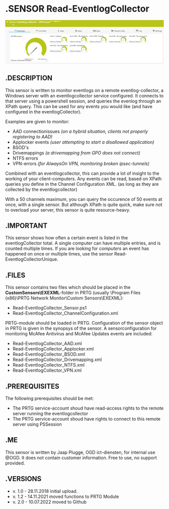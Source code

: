 # **.SENSOR** Read-EventlogCollector

![Screenshot header](./Screenshot_01.PNG)

## **.DESCRIPTION**

This sensor is written to monitor eventlogs on a remote eventlog-collector, a Windows server
with an eventlogcollector service configured. It connects to that server using a powershell
session, and queries the evenlog through an XPath query. This can be used for any events you
would like (and have configured in the eventlogCollector).

Examples are given to monitor:

* AAD connectionissues *(on a hybrid situation, clients not properly registering to AAD)*
* Applocker events *(user attempting to start a disallowed application)*
* BSOD's
* Drivemappings *(a drivemapping from GPO does not connect)*
* NTFS errors
* VPN-errors *(for AlwaysOn VPN, monitoring broken ipsec-tunnels)*

Combined with an eventlogcollector, this can provide a lot of insight to the working of your
client-computers. Any events can be read, based on XPath queries you define in the Channel
Configuration XML. (as long as they are collected by the eventlogcollector)

With a 50 channels maximum, you can query the occurence of 50 events at once, with a single sensor.
But although XPath is quite quick, make sure not to overload your server, this sensor is quite
resource-heavy.

## **.IMPORTANT**

This sensor shows how often a certain event is listed in the eventlogCollector total. A single
computer can have multiple entries, and is counted multiple times. If you are looking for *computers*
an event has happened on once or multiple times, use the sensor Read-EventlogCollectorUnique.

## **.FILES**

This sensor contains two files which should be placed in the **CustomSensors\EXEXML**-folder
in PRTG (usually \Program Files (x86)\PRTG Network Monitor\Custom Sensors\EXEXML):

* Read-EventlogCollector_Sensor.ps1
* Read-EventlogCollector_ChannelConfiguration.xml

PRTG-module should be loaded in PRTG.
Configuration of the sensor object in PRTG is given in the synopsys of the sensor.
A sensorconfiguration for monitoring McAfee Antivirus and McAfee Updates events are included:

* Read-EventlogCollector_AAD.xml
* Read-EventlogCollector_Applocker.xml
* Read-EventlogCollector_BSOD.xml
* Read-EventlogCollector_Drivemapping.xml
* Read-EventlogCollector_NTFS.xml
* Read-EventlogCollector_VPN.xml

## **.PREREQUISITES**

The following prerequisites should be met:

* The PRTG service-account shoud have read-access rights to the remote server running the eventlogcollector
* The PRTG service-account shoud have rights to connect to this remote server using PSSession

## **.ME**

This sensor is written by Jaap Plugge, OGD ict-diensten, for internal use @OGD.
It does not contain customer information. Free to use, no support provided.

## **.VERSIONS**

* v. 1.0 - 28.11.2018 initial upload.
* v. 1.2 - 14.11.2021 moved functions to PRTG Module
* v. 2.0 - 10.07.2022 moved to Github
